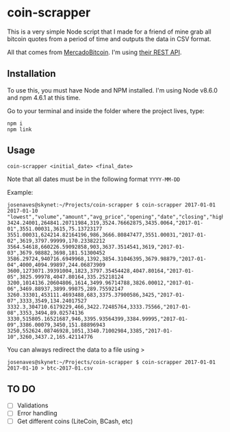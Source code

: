 # coin-scrapper

This is a very simple Node script that I made for a friend of mine grab all bitcoin quotes from a period of time and outputs the data in CSV format.

All that comes from [MercadoBitcoin](https://www.mercadobitcoin.com.br/). I'm using [their REST API](https://www.mercadobitcoin.com.br/api-doc/).

## Installation

To use this, you must have Node and NPM installed.
I'm using Node v8.6.0 and npm 4.6.1 at this time.

Go to your terminal and inside the folder where the project lives, type:

```
npm i
npm link
```

## Usage

```
coin-scrapper <initial_date> <final_date>
```

Note that all dates must be in the following format ```YYYY-MM-DD```

Example:

```
josenaves@skynet:~/Projects/coin-scrapper $ coin-scrapper 2017-01-01 2017-01-10
"lowest","volume","amount","avg_price","opening","date","closing","highest","quantity"
3424.24001,264841.20711984,319,3524.76662875,3435.0064,"2017-01-01",3551.00031,3615,75.13723177
3551.00031,624214.82164196,986,3666.80847477,3551.00031,"2017-01-02",3619,3797.99999,170.23382212
3564.54618,660226.59092858,903,3637.3514541,3619,"2017-01-03",3679.98882,3698,181.51300452
3586.29724,940716.6949968,1392,3854.31046395,3679.98879,"2017-01-04",4000,4094.99897,244.06873909
3600,1273071.39391004,1823,3797.35454428,4047.80164,"2017-01-05",3825.99978,4047.80164,335.25218124
3200,1014136.20604806,1614,3499.96714788,3826.00012,"2017-01-06",3469.88937,3899.99875,289.75592147
3260.33301,453111.4693488,683,3375.37900586,3425,"2017-01-07",3333,3549,134.24017527
3332.3,304710.6179229,466,3422.72485764,3333.75566,"2017-01-08",3353,3494,89.02574136
3330,515805.16521687,946,3395.93564399,3384.99995,"2017-01-09",3386.00079,3450,151.88896943
3250,552624.08746928,1051,3340.71002984,3385,"2017-01-10",3260,3437.2,165.42114776
```

You can always redirect the data to a file using >

```
josenaves@skynet:~/Projects/coin-scrapper $ coin-scrapper 2017-01-01 2017-01-10 > btc-2017-01.csv
```

## TO DO

- [ ] Validations
- [ ] Error handling
- [ ] Get different coins (LiteCoin, BCash, etc)